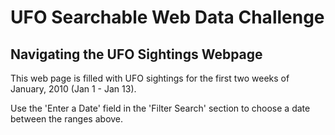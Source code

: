 # UFO Searchable Web Data Challenge

## Navigating the UFO Sightings Webpage

This web page is filled with UFO sightings for the first two weeks of January, 2010 (Jan 1 - Jan 13).

Use the 'Enter a Date' field in the 'Filter Search' section to choose a date between the ranges above.
